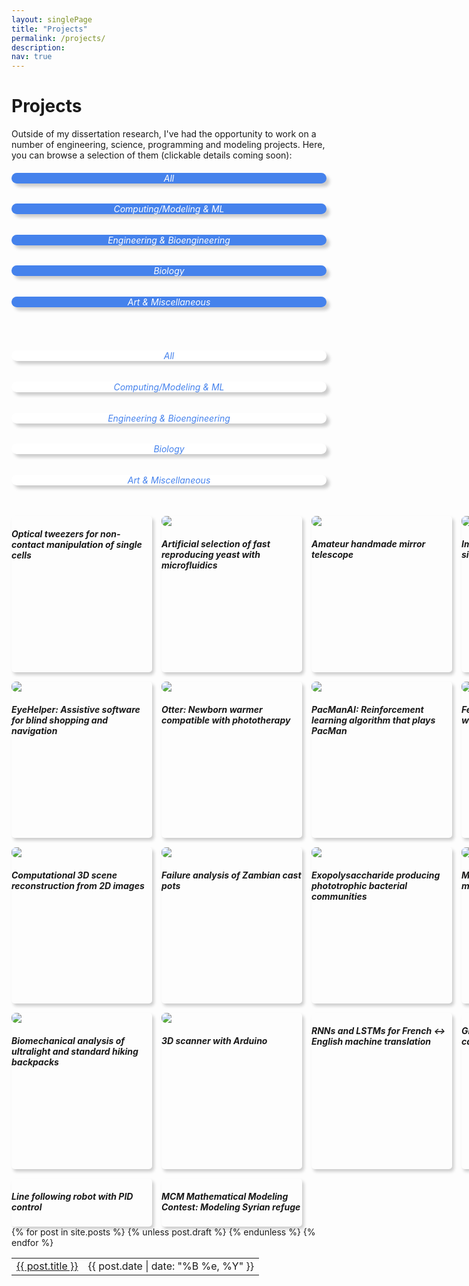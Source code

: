 ```yaml
---
layout: singlePage
title: "Projects"
permalink: /projects/
description: 
nav: true
---
```

# Projects
Outside of my dissertation research, I've had the opportunity to work on a number of engineering, science, programming and modeling projects. Here, you can browse a selection of them (clickable details coming soon):

<html>
<style>
.grid-container {
  display: grid;
  grid-template-columns: 225px 225px 225px 225px;
  grid-template-rows: 250px 250px 250px 250px;
  grid-column-gap: 15px;
  grid-row-gap: 15px;
}
.grid-item {
  border-radius: 5px;
/*  width: 225px;
  height: 250px; */
  border-top: 0px solid #cccccc;
  border-bottom: 0px solid #cccccc;
  border-left: 0px solid #cccccc;
  border-right: 0px solid #cccccc;
  box-shadow: 3px 4px 5px #cccccc;
}
div.grid-item>img {
  border-radius: 7px;
  border:0px;
  border-style: none;
  display: block;
}

div.grid-item>h5{
  text-align: center;

}

div.grid-item:hover{
  cursor: pointer;
  box-shadow: 10px 10px 10px #bbbbbb;
}

div.grid-item:hover>h5{
  color: #4582ec;
}


.button-container {
  display: grid;
  grid-template-columns: 100px 210px 225px 100px 175px;
  grid-column-gap: 5px;
  grid-row-gap: 5px;
}
.button{
  background: #4582ec;
  border-radius: 10px;
  color: white;
  text-align: center;
  border: 0px;
  box-shadow: 5px 5px 5px #cccccc;
}
div.button:hover{
  cursor: pointer;
  box-shadow: 10px 10px 10px #bbbbbb;
  background: white;
  color: #4582ec;
}

.button-container2 {
  display: grid;
  grid-template-columns: 100px 210px 225px 100px 175px;
  grid-column-gap: 5px;
  grid-row-gap: 5px;
}
.button2{
  background: white;
  border-radius: 10px;
  color: #4582ec;
  text-align: center;
  border: 0px;
  box-shadow: 5px 5px 5px #cccccc;
}
div.button2:hover{
  cursor: pointer;
  box-shadow: 10px 10px 10px #bbbbbb;
  background: #4582ec;
  color: white;
}

</style>

<div class="button-container">
  <div class="button"><h6>All</h6></div>
  <div class="button"><h6>Computing/Modeling & ML</h6></div><!-- Computing / ML / Modeling -->
  <div class="button"><h6>Engineering & Bioengineering</h6></div> <!-- Engineering / Bioengineering -->
  <div class="button"><h6>Biology</h6></div> <!-- Biology -->
  <div class="button"><h6>Art & Miscellaneous</h6></div> <!-- Art & Miscellaneous -->
  <br>
</div>


<div class="button-container2">
  <div class="button2"><h6>All</h6></div>
  <div class="button2"><h6>Computing/Modeling & ML</h6></div><!-- Computing / ML / Modeling -->
  <div class="button2"><h6>Engineering & Bioengineering</h6></div> <!-- Engineering / Bioengineering -->
  <div class="button2"><h6>Biology</h6></div> <!-- Biology -->
  <div class="button2"><h6>Art & Miscellaneous</h6></div> <!-- Art & Miscellaneous -->
  <br>
</div>

<div class="grid-container">
  <div class="grid-item"> <h5> Optical tweezers for non-contact manipulation of single cells </h5></div>
  <div class="grid-item"> <img src="http://pinardemetci.github.io/images/H_device_first.jpg"> <h5> Artificial selection of fast reproducing yeast with <strong>microfluidics</strong> </h5></div>
  <div class="grid-item"> <img src="http://pinardemetci.github.io/images/telescope2.jpeg"> <h5> Amateur handmade mirror telescope </h5></div>
   <div class="grid-item"><img src="http://pinardemetci.github.io/images/daktari2.png"><h5> Imaging software for low cost sickle cell diagnostics </h5></div>  
   <div class="grid-item"><img src="http://pinardemetci.github.io/images/eyeHelper.png"><h5> EyeHelper: Assistive software for blind shopping and navigation</h5></div>  
     <div class="grid-item"><img src="http://pinardemetci.github.io/images/otter.jpeg"><h5> Otter: Newborn warmer compatible with phototherapy </h5></div>
  <div class="grid-item"> <img src="http://pinardemetci.github.io/images/pacman.png"><h5> PacManAI: Reinforcement learning algorithm that plays PacMan </h5></div>
  <div class="grid-item"> <img src="http://pinardemetci.github.io/images/featureMatch.png"><h5> Feature matching across images with SIFT </h5></div>
  <div class="grid-item"> <img src="http://pinardemetci.github.io/images/3dreconstruct.png"><h5> Computational 3D scene reconstruction from 2D images </h5></div>
  <div class="grid-item"> <img src="http://pinardemetci.github.io/images/zambianPot.png"><h5>Failure analysis of Zambian cast pots</h5></div>
  <div class="grid-item"><img src="http://pinardemetci.github.io/images/EPS.png"><h5> Exopolysaccharide producing phototrophic bacterial communities </h5></div>
  <div class="grid-item"><img src="http://pinardemetci.github.io/images/keio.jpeg"><h5> Motility inducing secondary mutations in E.coli knockouts</h5></div>
  <div class="grid-item"><img src="http://pinardemetci.github.io/images/biomechanics.png"><h5> Biomechanical analysis of ultralight and standard hiking backpacks</h5></div>
  <div class="grid-item"><img src="http://pinardemetci.github.io/images/3DScanner.png"><h5> 3D scanner with Arduino </h5></div>
  <div class="grid-item"> <h5> RNNs and LSTMs for French <-> English machine translation </h5></div>
  <div class="grid-item"> <h5> Graph neural networks for anti-cancer molecule classification </h5></div>
  <div class="grid-item"><h5> Line following robot with PID control </h5></div>
  <div class="grid-item"><h5> MCM Mathematical Modeling Contest: Modeling Syrian refuge</h5></div>
</div>
</html>
<!-- helmet,  generative model,  modsim??? data science? DeBruijn graphs for genome assembly, RNA Hybridization, Sequence alignment,interactive programming,  prisoners code breaker MCMC -->

<table class="table table-hover">
  {% for post in site.posts %}
    {% unless post.draft %}
    <tr>
      <td><a href="{{ post.url }}">{{ post.title }}</a></td>
      <td class="col-md-3" style="text-align: right;">{{ post.date | date: "%B %e, %Y" }}</td>
    </tr>
    {% endunless %}
  {% endfor %}
</table>